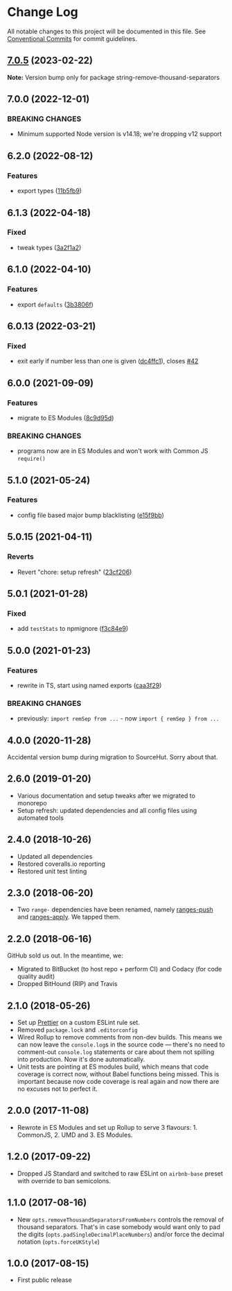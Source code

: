 # Change Log

All notable changes to this project will be documented in this file.
See [Conventional Commits](https://conventionalcommits.org) for commit guidelines.

## [7.0.5](https://github.com/codsen/codsen/compare/string-remove-thousand-separators@7.0.4...string-remove-thousand-separators@7.0.5) (2023-02-22)

**Note:** Version bump only for package string-remove-thousand-separators

## 7.0.0 (2022-12-01)

### BREAKING CHANGES

- Minimum supported Node version is v14.18; we're dropping v12 support

## 6.2.0 (2022-08-12)

### Features

- export types ([11b5fb9](https://github.com/codsen/codsen/commit/11b5fb936ce20e0a77c3a09806773e1cd7695c50))

## 6.1.3 (2022-04-18)

### Fixed

- tweak types ([3a2f1a2](https://github.com/codsen/codsen/commit/3a2f1a2b5525c8067abcabd73735511e0ec31ce2))

## 6.1.0 (2022-04-10)

### Features

- export `defaults` ([3b3806f](https://github.com/codsen/codsen/commit/3b3806fcefa94c91d3b653c9cfc0809a46ab76f6))

## 6.0.13 (2022-03-21)

### Fixed

- exit early if number less than one is given ([dc4ffc1](https://github.com/codsen/codsen/commit/dc4ffc12caefc58d370dfde2e34f6b8659f0bb04)), closes [#42](https://github.com/codsen/codsen/issues/42)

## 6.0.0 (2021-09-09)

### Features

- migrate to ES Modules ([8c9d95d](https://github.com/codsen/codsen/commit/8c9d95d5dea0b769c2f070397141918a4893d575))

### BREAKING CHANGES

- programs now are in ES Modules and won't work with Common JS `require()`

## 5.1.0 (2021-05-24)

### Features

- config file based major bump blacklisting ([e15f9bb](https://github.com/codsen/codsen/commit/e15f9bba1c4fd5f847ac28b3f38fa6ee633f5dca))

## 5.0.15 (2021-04-11)

### Reverts

- Revert "chore: setup refresh" ([23cf206](https://github.com/codsen/codsen/commit/23cf206970a087ff0fa04e61f94d919f59ab3881))

## 5.0.1 (2021-01-28)

### Fixed

- add `testStats` to npmignore ([f3c84e9](https://github.com/codsen/codsen/commit/f3c84e95afc5514214312f913692d85b2e12eb29))

## 5.0.0 (2021-01-23)

### Features

- rewrite in TS, start using named exports ([caa3f29](https://github.com/codsen/codsen/commit/caa3f29e0b0a2e8cb63f5683a0fc7d1139c72fc7))

### BREAKING CHANGES

- previously: `import remSep from ...` - now `import { remSep } from ...`

## 4.0.0 (2020-11-28)

Accidental version bump during migration to SourceHut. Sorry about that.

## 2.6.0 (2019-01-20)

- Various documentation and setup tweaks after we migrated to monorepo
- Setup refresh: updated dependencies and all config files using automated tools

## 2.4.0 (2018-10-26)

- Updated all dependencies
- Restored coveralls.io reporting
- Restored unit test linting

## 2.3.0 (2018-06-20)

- Two `range-` dependencies have been renamed, namely [ranges-push](https://www.npmjs.com/package/ranges-push) and [ranges-apply](https://www.npmjs.com/package/ranges-apply). We tapped them.

## 2.2.0 (2018-06-16)

GitHub sold us out. In the meantime, we:

- Migrated to BitBucket (to host repo + perform CI) and Codacy (for code quality audit)
- Dropped BitHound (RIP) and Travis

## 2.1.0 (2018-05-26)

- Set up [Prettier](https://prettier.io) on a custom ESLint rule set.
- Removed `package.lock` and `.editorconfig`
- Wired Rollup to remove comments from non-dev builds. This means we can now leave the `console.log`s in the source code — there's no need to comment-out `console.log` statements or care about them not spilling into production. Now it's done automatically.
- Unit tests are pointing at ES modules build, which means that code coverage is correct now, without Babel functions being missed. This is important because now code coverage is real again and now there are no excuses not to perfect it.

## 2.0.0 (2017-11-08)

- Rewrote in ES Modules and set up Rollup to serve 3 flavours: 1. CommonJS, 2. UMD and 3. ES Modules.

## 1.2.0 (2017-09-22)

- Dropped JS Standard and switched to raw ESLint on `airbnb-base` preset with override to ban semicolons.

## 1.1.0 (2017-08-16)

- New `opts.removeThousandSeparatorsFromNumbers` controls the removal of thousand separators. That's in case somebody would want only to pad the digits (`opts.padSingleDecimalPlaceNumbers`) and/or force the decimal notation (`opts.forceUKStyle`)

## 1.0.0 (2017-08-15)

- First public release
